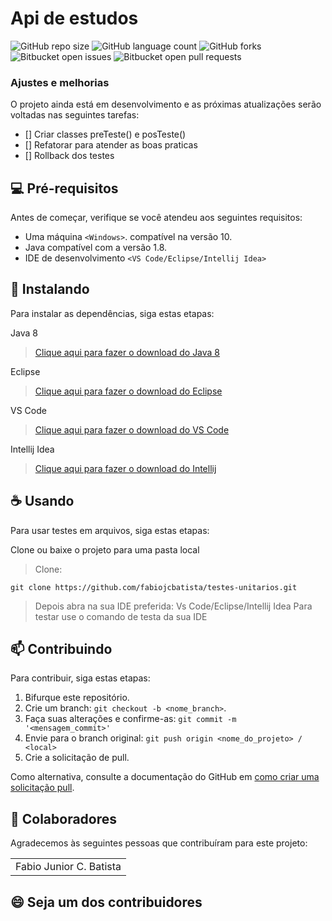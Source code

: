 # Api de estudos

![GitHub repo size](https://img.shields.io/github/repo-size/fabiojcbatista/apiBook?style=for-the-badge)
![GitHub language count](https://img.shields.io/github/languages/count/fabiojcbatista/apiBook?style=for-the-badge)
![GitHub forks](https://img.shields.io/github/forks/fabiojcbatista/apiBook?style=for-the-badge)
![Bitbucket open issues](https://img.shields.io/bitbucket/issues/fabiojcbatista/apiBook?style=for-the-badge)
![Bitbucket open pull requests](https://img.shields.io/bitbucket/pr-raw/fabiojcbatista/apiBook?style=for-the-badge)


### Ajustes e melhorias

O projeto ainda está em desenvolvimento e as próximas atualizações serão voltadas nas seguintes tarefas:

- [] Criar classes preTeste() e posTeste()
- [] Refatorar para atender as boas praticas
- [] Rollback dos testes

## 💻 Pré-requisitos

Antes de começar, verifique se você atendeu aos seguintes requisitos:

- Uma máquina `<Windows>`. compatível na versão 10.
- Java compatível com a versão 1.8.
- IDE de desenvolvimento `<VS Code/Eclipse/Intellij Idea>`

## 🚀 Instalando

Para instalar as dependências, siga estas etapas:


Java 8

> [Clique aqui para fazer o download do Java 8](https://javadl.oracle.com/webapps/download/AutoDL?BundleId=246471_2dee051a5d0647d5be72a7c0abff270e)

Eclipse

> [Clique aqui para fazer o download do Eclipse](https://www.eclipse.org/downloads/)

VS Code

> [Clique aqui para fazer o download do VS Code](https://code.visualstudio.com/download)

Intellij Idea

> [Clique aqui para fazer o download do Intellij](https://www.jetbrains.com/pt-br/idea/download/)

## ☕ Usando

Para usar testes em arquivos, siga estas etapas:

Clone ou baixe o projeto para uma pasta local

> Clone:

```
git clone https://github.com/fabiojcbatista/testes-unitarios.git
```

> Depois abra na sua IDE preferida: Vs Code/Eclipse/Intellij Idea
> Para testar use o comando de testa da sua IDE

## 📫 Contribuindo

Para contribuir, siga estas etapas:

1. Bifurque este repositório.
2. Crie um branch: `git checkout -b <nome_branch>`.
3. Faça suas alterações e confirme-as: `git commit -m '<mensagem_commit>'`
4. Envie para o branch original: `git push origin <nome_do_projeto> / <local>`
5. Crie a solicitação de pull.

Como alternativa, consulte a documentação do GitHub em [como criar uma solicitação pull](https://help.github.com/en/github/collaborating-with-issues-and-pull-requests/creating-a-pull-request).

## 🤝 Colaboradores

Agradecemos às seguintes pessoas que contribuíram para este projeto:

<table>
  <tr>
    <td align="center">Fabio Junior C. Batista</td>

  </tr>
</table>

## 😄 Seja um dos contribuidores<br>
